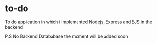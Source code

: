 # to-do

To do application in which i implemented Nodejs, Express and EJS in the backend

P.S No Backend Datababase the moment will be added soon
